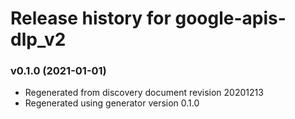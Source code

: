 # Release history for google-apis-dlp_v2

### v0.1.0 (2021-01-01)

* Regenerated from discovery document revision 20201213
* Regenerated using generator version 0.1.0

